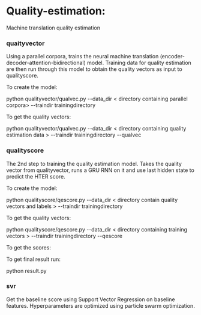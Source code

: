 # Quality-estimation:

Machine translation quality estimation

### quaityvector
Using a parallel corpora, trains the neural machine translation (encoder-decoder-attention-bidirectional) model. Training data for quality estimation are then run through this model to obtain the quality vectors as input to qualityscore. 

To create the model:

python qualityvector/qualvec.py --data_dir < directory containing parallel corpora> --traindir trainingdirectory

To get the quality vectors:

python qualityvector/qualvec.py --data_dir < directory  containing quality estimation data > --traindir trainingdirectory --qualvec

### qualityscore
The 2nd step to training the quality estimation model. Takes the quality vector from qualityvector, runs a GRU RNN on it and use last hidden state to predict the HTER score.

To create the model:

python qualityscore/qescore.py --data_dir < directory contain quality vectors and labels > --traindir trainingdirectory

To get the quality vectors:

python qualityscore/qescore.py --data_dir < directory containing training vectors  > --traindir trainingdirectory --qescore

To get the scores:

To get final result run:

python result.py

### svr
Get the baseline score using Support Vector Regression on baseline features. Hyperparameters are optimized using particle swarm optimization.


